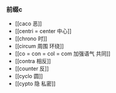 ### 前缀c
- [[caco 恶]]
- [[centri  = center 中心]]
- [[chrono 时]]
- [[circum 周围  环绕]]
- [[co = con  = col = com  加强语气 共同]]
- [[contra  相反]]
- [[counter 反]]
- [[cyclo 圆]]
- [[cypto 隐 私密]]